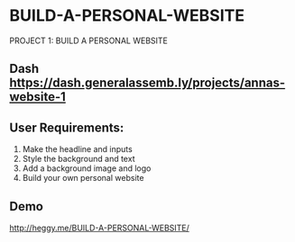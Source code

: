 # BUILD-A-PERSONAL-WEBSITE
PROJECT 1: BUILD A PERSONAL WEBSITE

## Dash https://dash.generalassemb.ly/projects/annas-website-1

## User Requirements:
1) Make the headline and inputs
2) Style the background and text
3) Add a background image and logo
4) Build your own personal website

## Demo
http://heggy.me/BUILD-A-PERSONAL-WEBSITE/